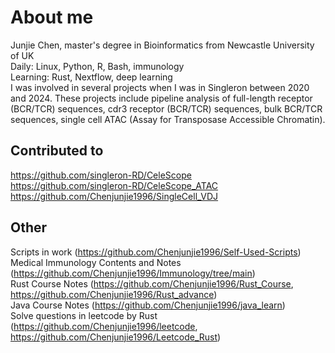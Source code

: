 # About me
Junjie Chen, master's degree in Bioinformatics from Newcastle University of UK \
Daily: Linux, Python, R, Bash, immunology \
Learning: Rust, Nextflow, deep learning \
I was involved in several projects when I was in Singleron between 2020 and 2024. These projects include pipeline analysis of full-length receptor (BCR/TCR) sequences, cdr3 receptor (BCR/TCR) sequences, bulk BCR/TCR sequences, single cell ATAC (Assay for Transposase Accessible Chromatin).

## Contributed to
https://github.com/singleron-RD/CeleScope \
https://github.com/singleron-RD/CeleScope_ATAC \
https://github.com/Chenjunjie1996/SingleCell_VDJ

## Other
Scripts in work (https://github.com/Chenjunjie1996/Self-Used-Scripts) \
Medical Immunology Contents and Notes (https://github.com/Chenjunjie1996/Immunology/tree/main) \
Rust Course Notes (https://github.com/Chenjunjie1996/Rust_Course, https://github.com/Chenjunjie1996/Rust_advance) \
Java Course Notes (https://github.com/Chenjunjie1996/java_learn) \
Solve questions in leetcode by Rust (https://github.com/Chenjunjie1996/leetcode, https://github.com/Chenjunjie1996/Leetcode_Rust)



